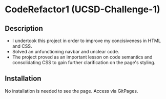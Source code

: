 # CodeRefactor1 (UCSD-Challenge-1)

## Description

- I undertook this project in order to improve my concisiveness in HTML and CSS.
- Solved an unfunctioning navbar and unclear code.
- The project proved as an important lesson on code semantics and consolidating CSS to gain further clarification on the page's styling.

## Installation

No installation is needed to see the page. Access via GitPages.
